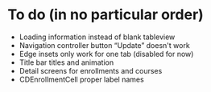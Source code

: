 # To do (in no particular order)

* Loading information instead of blank tableview
* Navigation controller button “Update” doesn't work
* Edge insets only work for one tab (disabled for now)
* Title bar titles and animation
* Detail screens for enrollments and courses
* CDEnrollmentCell proper label names

